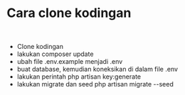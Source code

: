 <h1>Cara clone kodingan</h1><br>

- Clone kodingan <br>
- lakukan composer update <br>
- ubah file .env.example menjadi .env<br>
- buat database, kemudian koneksikan di dalam file .env <br>
- lakukan perintah php artisan key:generate <br>
- lakukan migrate dan seed php artisan migrate --seed
